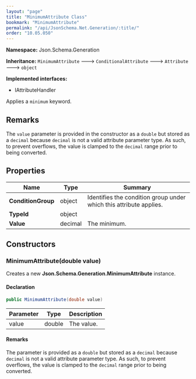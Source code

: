 ```yaml
---
layout: "page"
title: "MinimumAttribute Class"
bookmark: "MinimumAttribute"
permalink: "/api/JsonSchema.Net.Generation/:title/"
order: "10.05.050"
---
```

**Namespace:** Json.Schema.Generation

**Inheritance:**
`MinimumAttribute`
 🡒 
`ConditionalAttribute`
 🡒 
`Attribute`
 🡒 
`object`

**Implemented interfaces:**

- IAttributeHandler

Applies a `minimum` keyword.

## Remarks

The `value` parameter is provided in the constructor as a `double` but stored as a `decimal`
because `decimal` is not a valid attribute parameter type.
As such, to prevent overflows, the value is clamped to the `decimal` range prior to being converted.

## Properties

| Name | Type | Summary |
|---|---|---|
| **ConditionGroup** | object | Identifies the condition group under which this attribute applies. |
| **TypeId** | object |  |
| **Value** | decimal | The minimum. |

## Constructors

### MinimumAttribute(double value)

Creates a new **Json.Schema.Generation.MinimumAttribute** instance.

#### Declaration

```c#
public MinimumAttribute(double value)
```

| Parameter | Type | Description |
|---|---|---|
| value | double | The value. |


#### Remarks

The <paramref name="value" /> parameter is provided as a `double` but stored as a `decimal`
because `decimal` is not a valid attribute parameter type.
As such, to prevent overflows, the value is clamped to the `decimal` range prior to being converted.


